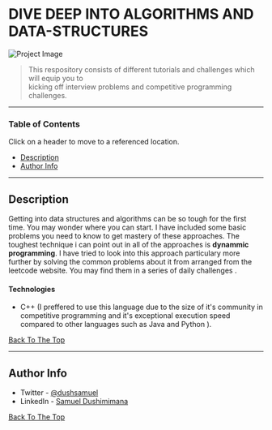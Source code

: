 # DIVE DEEP INTO ALGORITHMS AND DATA-STRUCTURES

![Project Image](https://www.naukri.com/learning/articles/wp-content/uploads/sites/11/2020/05/2167870_21e8.jpg)

> This respository consists of different tutorials and challenges which will equip you to  
> kicking off interview problems and competitive programming challenges.

---

### Table of Contents
Click on a header to move to a referenced location. 

- [Description](#description)
- [Author Info](#author-info)

---

## Description
Getting into data structures and algorithms can be so tough for the first time. You may wonder where you can start.
I have included some basic problems you need to know to get mastery of these approaches.
The toughest technique i can point out in all of the approaches is **dynammic programming**.
I have tried to look into this approach particulary more further by solving the common problems about it from arranged from the leetcode website. 
You may find them in a series of daily challenges .

#### Technologies
- C++ (I preffered to use this language due to the size of it's community in competitive programming and it's exceptional execution speed
compared to other languages such as Java and Python ).

[Back To The Top](#read-me-template)

---
## Author Info

- Twitter - [@dushsamuel](https://twitter.com/dushsamuel)
- LinkedIn - [Samuel Dushimimana](https://www.linkedin.com/in/samuel-dushimimana-364a19194/)

[Back To The Top](#read-me-template)
